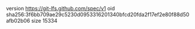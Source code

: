 version https://git-lfs.github.com/spec/v1
oid sha256:3f6bb709ae29c5230d0953316201340bfcd20fda2f17ef2e80f88d50afb02b06
size 15334
